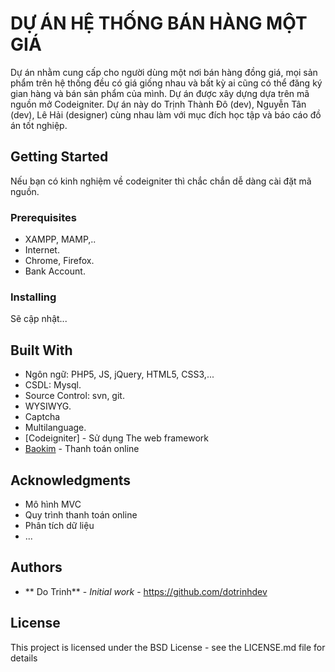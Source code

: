 # DỰ ÁN HỆ THỐNG BÁN HÀNG MỘT GIÁ

Dự án nhằm cung cấp cho người dùng một nơi bán hàng đồng giá, mọi sản phẩm trên hệ thống đều có giá giống nhau và bất kỳ ai cũng có thể đăng ký gian hàng và bán sản phẩm của mình.
Dự án được xây dựng dựa trên mã nguồn mở Codeigniter. 
Dự án này do Trịnh Thành Đô (dev), Nguyễn Tân (dev), Lê Hải (designer) cùng nhau làm với mục đích học tập và báo cáo đồ án tốt nghiệp.

## Getting Started

Nếu bạn có kinh nghiệm về codeigniter thì chắc chắn dễ dàng cài đặt mã nguồn.

### Prerequisites

* XAMPP, MAMP,..
* Internet.
* Chrome, Firefox.
* Bank Account.

### Installing

Sẽ cập nhật...

## Built With
* Ngôn ngữ: PHP5, JS, jQuery, HTML5, CSS3,...
* CSDL: Mysql.
* Source Control: svn, git.
* WYSIWYG.
* Captcha
* Multilanguage.
* [Codeigniter] - Sử dụng The web framework
* [Baokim](https://www.baokim.vn/trang-chu) - Thanh toán online

## Acknowledgments

* Mô hình MVC
* Quy trình thanh toán online
* Phân tích dữ liệu
* ...

## Authors

* ** Do Trinh** - *Initial work* - https://github.com/dotrinhdev

## License

This project is licensed under the BSD License - see the LICENSE.md file for details


